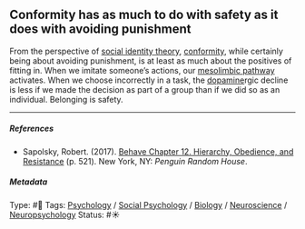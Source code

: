 ## Conformity has as much to do with safety as it does with avoiding punishment

From the perspective of [social identity theory](Social%20identity%20theory.md), [conformity](Conformity.md), while certainly being about avoiding punishment, is at least as much about the positives of fitting in. When we imitate someone’s actions, our [mesolimbic pathway](Mesolimbic%20pathway.md) activates. When we choose incorrectly in a task, the [dopamine](Dopamine.md)rgic decline is less if we made the decision as part of a group than if we did so as an individual. Belonging is safety.

---

##### References

* Sapolsky, Robert. (2017). [Behave Chapter 12. Hierarchy, Obedience, and Resistance](Behave%20Chapter%2012.%20Hierarchy,%20Obedience,%20and%20Resistance.md) (p. 521). New York, NY: *Penguin Random House*. 

##### Metadata

Type: #🔴 
Tags: [Psychology](Psychology.md) / [Social Psychology](Social%20Psychology.md) / [Biology]() / [Neuroscience](Neuroscience.md) / [Neuropsychology](Neuropsychology.md)
Status: #☀️ 
